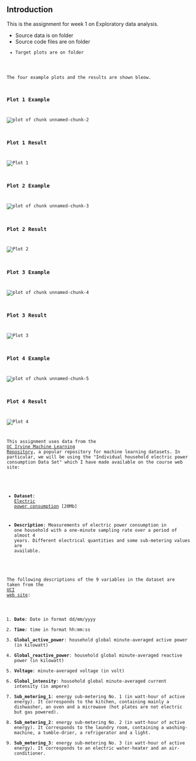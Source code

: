 ## Introduction

This is the assignment for week 1 on Exploratory data analysis.

* Source data is on folder <data>
* Source code files are on folder <code>
* Target plots are on folder <plots>




The four example plots and the results are shown bleow. 


### Plot 1 Example


![plot of chunk unnamed-chunk-2](figure/unnamed-chunk-2.png) 

### Plot 1 Result


![Plot 1](plots/plot1.png) 



### Plot 2 Example

![plot of chunk unnamed-chunk-3](figure/unnamed-chunk-3.png) 


### Plot 2 Result


![Plot 2](plots/plot2.png) 



### Plot 3 Example

![plot of chunk unnamed-chunk-4](figure/unnamed-chunk-4.png) 

### Plot 3 Result


![Plot 3](plots/plot3.png) 



### Plot 4 Example

![plot of chunk unnamed-chunk-5](figure/unnamed-chunk-5.png) 

### Plot 4 Result


![Plot 4](plots/plot4.png) 


This assignment uses data from
the <a href="http://archive.ics.uci.edu/ml/">UC Irvine Machine
Learning Repository</a>, a popular repository for machine learning
datasets. In particular, we will be using the "Individual household
electric power consumption Data Set" which I have made available on
the course web site:


* <b>Dataset</b>: <a href="https://d396qusza40orc.cloudfront.net/exdata%2Fdata%2Fhousehold_power_consumption.zip">Electric power consumption</a> [20Mb]

* <b>Description</b>: Measurements of electric power consumption in
one household with a one-minute sampling rate over a period of almost
4 years. Different electrical quantities and some sub-metering values
are available.


The following descriptions of the 9 variables in the dataset are taken
from
the <a href="https://archive.ics.uci.edu/ml/datasets/Individual+household+electric+power+consumption">UCI
web site</a>:

<ol>
<li><b>Date</b>: Date in format dd/mm/yyyy </li>
<li><b>Time</b>: time in format hh:mm:ss </li>
<li><b>Global_active_power</b>: household global minute-averaged active power (in kilowatt) </li>
<li><b>Global_reactive_power</b>: household global minute-averaged reactive power (in kilowatt) </li>
<li><b>Voltage</b>: minute-averaged voltage (in volt) </li>
<li><b>Global_intensity</b>: household global minute-averaged current intensity (in ampere) </li>
<li><b>Sub_metering_1</b>: energy sub-metering No. 1 (in watt-hour of active energy). It corresponds to the kitchen, containing mainly a dishwasher, an oven and a microwave (hot plates are not electric but gas powered). </li>
<li><b>Sub_metering_2</b>: energy sub-metering No. 2 (in watt-hour of active energy). It corresponds to the laundry room, containing a washing-machine, a tumble-drier, a refrigerator and a light. </li>
<li><b>Sub_metering_3</b>: energy sub-metering No. 3 (in watt-hour of active energy). It corresponds to an electric water-heater and an air-conditioner.</li>
</ol>
